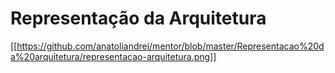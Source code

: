 # Representação da Arquitetura

[[https://github.com/anatoliandrei/mentor/blob/master/Representacao%20da%20arquitetura/representacao-arquitetura.png]]
